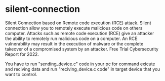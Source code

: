 # silent-connection
Silent Connection based on Remote code execution (RCE) attack. Silent connection allow you to remotely execute malicious code on others computer. Attacks such as remote code execution (RCE) give an attacker the ability to remotely run malicious code on a computer. An RCE vulnerability may result in the execution of malware or the complete takeover of a compromised system by an attacker. Free Trial Cybersecurity Report for 2022.


You have to run "sending_device.c" code in your pc for command exicute and reciving data and run "reciving_device.c code" in target device that you want to control.

